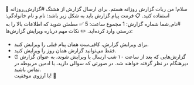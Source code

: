 👋 سلام!
من ربات گزارش روزانه هستم. برای ارسال گزارش از هشتگ #گزارش_روزانه استفاده کنید.
📋 فرمت پیام گزارش باید به شکل زیر باشد:
نام و نام خانوادگی: #نام_شما
شماره گزارش: 1
مجموع ساعت: 5
✅ مطمئن شوید که اطلاعات بالا را به درستی وارد کرده‌اید.
✏️ نکات مهم درباره ویرایش گزارش‌ها:
- برای ویرایش گزارش، کافی‌ست همان پیام قبلی را ویرایش کنید.
- فقط می‌توانید گزارش همان روز را ویرایش کنید.
- ⏰ گزارش‌هایی که بعد از ساعت ۱۰ شب ارسال یا ویرایش شوند، به عنوان گزارش دیرهنگام در نظر گرفته خواهند شد.
در صورتی که سوالی دارید، با ادمین مربوطه در تماس باشید.  
با آرزوی موفقیت! 🌟